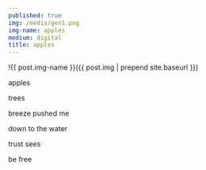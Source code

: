 ```yaml
---
published: true
img: /media/gen1.png
img-name: apples
medium: digital
title: apples
---
```

!{{ post.img-name }}({{ post.img | prepend site.baseurl }})
<!--more-->
  
  
apples  

trees  

breeze pushed me

down to the water

trust sees

be free
